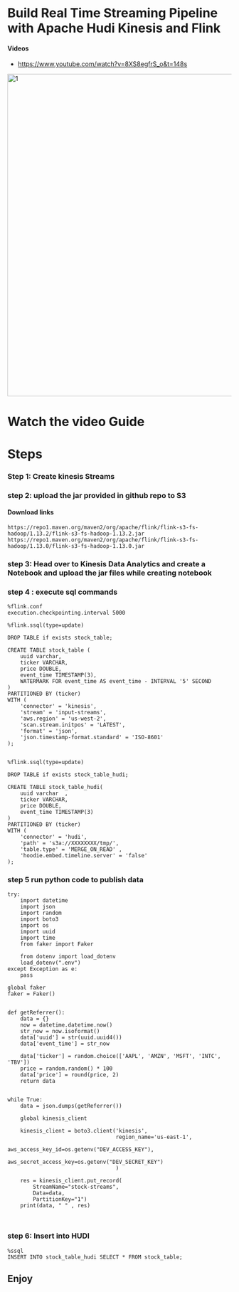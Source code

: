 # Build Real Time Streaming Pipeline with Apache Hudi Kinesis and Flink 

#### Videos 
* https://www.youtube.com/watch?v=8XS8egfrS_o&t=148s


<img width="725" alt="1" src="https://user-images.githubusercontent.com/39345855/212204944-af76dbb6-b9d8-4d23-885a-86965c8c4777.PNG">

# Watch the video Guide 

# Steps 
### Step 1: Create kinesis Streams 
### step 2: upload the jar provided in github repo to S3

#### Download links 
```
https://repo1.maven.org/maven2/org/apache/flink/flink-s3-fs-hadoop/1.13.2/flink-s3-fs-hadoop-1.13.2.jar
https://repo1.maven.org/maven2/org/apache/flink/flink-s3-fs-hadoop/1.13.0/flink-s3-fs-hadoop-1.13.0.jar

```

### step 3: Head over to Kinesis Data Analytics and create a Notebook and upload the jar files while creating notebook 

### step 4 : execute sql commands 

```
%flink.conf
execution.checkpointing.interval 5000

```

```
%flink.ssql(type=update)

DROP TABLE if exists stock_table;

CREATE TABLE stock_table (
    uuid varchar,
    ticker VARCHAR,
    price DOUBLE,
    event_time TIMESTAMP(3),
    WATERMARK FOR event_time AS event_time - INTERVAL '5' SECOND
)
PARTITIONED BY (ticker)
WITH (
    'connector' = 'kinesis',
    'stream' = 'input-streams',
    'aws.region' = 'us-west-2',
    'scan.stream.initpos' = 'LATEST',
    'format' = 'json',
    'json.timestamp-format.standard' = 'ISO-8601'
);
```

```

%flink.ssql(type=update)

DROP TABLE if exists stock_table_hudi;

CREATE TABLE stock_table_hudi(
    uuid varchar  ,
    ticker VARCHAR,
    price DOUBLE,
    event_time TIMESTAMP(3)
)
PARTITIONED BY (ticker)
WITH (
    'connector' = 'hudi',
    'path' = 's3a://XXXXXXXX/tmp/',
    'table.type' = 'MERGE_ON_READ' ,
    'hoodie.embed.timeline.server' = 'false'
);

```
### step 5 run python code to publish data 
```
try:
    import datetime
    import json
    import random
    import boto3
    import os
    import uuid
    import time
    from faker import Faker

    from dotenv import load_dotenv
    load_dotenv(".env")
except Exception as e:
    pass

global faker
faker = Faker()


def getReferrer():
    data = {}
    now = datetime.datetime.now()
    str_now = now.isoformat()
    data['uuid'] = str(uuid.uuid4())
    data['event_time'] = str_now

    data['ticker'] = random.choice(['AAPL', 'AMZN', 'MSFT', 'INTC', 'TBV'])
    price = random.random() * 100
    data['price'] = round(price, 2)
    return data


while True:
    data = json.dumps(getReferrer())

    global kinesis_client

    kinesis_client = boto3.client('kinesis',
                                  region_name='us-east-1',
                                  aws_access_key_id=os.getenv("DEV_ACCESS_KEY"),
                                  aws_secret_access_key=os.getenv("DEV_SECRET_KEY")
                                  )

    res = kinesis_client.put_record(
        StreamName="stock-streams",
        Data=data,
        PartitionKey="1")
    print(data, " " , res)



```

### step 6: Insert into HUDI 
```
%ssql
INSERT INTO stock_table_hudi SELECT * FROM stock_table;

```


## Enjoy 
